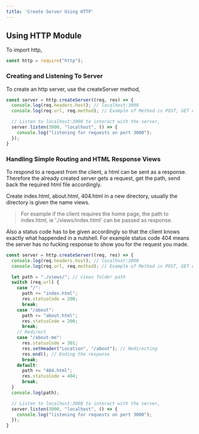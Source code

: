 ```yaml
---
title: 'Create Server Using HTTP'
---
```


## Using HTTP Module

To import http,

```javascript
const http = require("http");
```

### Creating and Listening To Server
   
To create an http server, use the createServer method,
```javascript
const server = http.createServer((req, res) => {
  console.log(req.headers.host); // localhost:3000
  console.log(req.url, req.method); // Example of Method is POST, GET etc

  // Listen to localhost:3000 to interact with the server,
  server.listen(3000, "localhost", () => {
    console.log("listening for requests on port 3000");
  });
}
```

### Handling Simple Routing and HTML Response Views

To respond to a request from the client, a html can be sent as a response. Therefore the already created server gets a request, get the path, send back the required html file accordingly.

Create index.html, about.html, 404.html in a new directory, usually the directory is given the name views. 
> For example if the client requires the home page, the path to index.html, ie './views/index.html' can be passed as response.

Also a status code has to be given accordingly so that the client knows exactly what happended in a nutshell. For example status code 404 means the server has no fucking response to show you for the request you made.

```javascript
const server = http.createServer((req, res) => {
  console.log(req.headers.host); // localhost:3000
  console.log(req.url, req.method); // Example of Method is POST, GET etc

  let path = "./views/"; // views folder path
  switch (req.url) {
    case "/":
      path += "index.html";
      res.statusCode = 200;
      break;
    case "/about":
      path += "about.html";
      res.statusCode = 200;
      break;
    // Redirect
    case "/about-me":
      res.statusCode = 301;
      res.setHeader("Location", "/about"); // Redirecting
      res.end(); // Ending the response
      break;
    default:
      path += "404.html";
      res.statusCode = 404;
      break;
  }
  console.log(path);  

  // Listen to localhost:3000 to interact with the server,
  server.listen(3000, "localhost", () => {
    console.log("listening for requests on port 3000");
  });
}
```